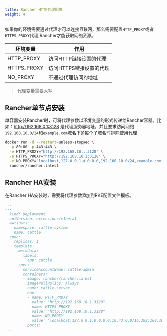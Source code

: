 ```yaml
---
title: Rancher HTTP代理配置
weight: 4
---
```


如果你的环境需要通过代理才可以连接互联网，那么需要配置`HTTP_PROXY`或者`HTTPS_PROXY`代理,Rancher才能获取网络资源。

| 环境变量    | 作用                   |
| ----------- | ---------------------|
| HTTP_PROXY  | 访问HTTP链接设置的代理  |
| HTTPS_PROXY | 访问HTTPS链接设置的代理 |
| NO_PROXY    | 不通过代理访问的地址    |

> 代理变量需要大写

## Rancher单节点安装

单容器安装Rancher时，可将代理参数以环境变量的形式传递给Rancher容器。比如：http://192.168.0.1:3128 是代理服务器地址，并且要求访问网络 `192.168.10.0/24`和`example.com`域名下的每个子域名时排除使用代理

```bash
docker run -d --restart=unless-stopped \
  -p 80:80 -p 443:443 \
  -e HTTP_PROXY="http://192.168.10.1:3128" \
  -e HTTPS_PROXY="http://192.168.10.1:3128" \
  -e NO_PROXY="localhost,127.0.0.1,0.0.0.0,192.168.10.0/24,example.com" \
  rancher/rancher:latest
```

## Rancher HA安装

在Rancher HA安装时，需要将代理参数添加到RKE配置文件模板。

```yaml
...
---
  kind: Deployment
  apiVersion: extensions/v1beta1
  metadata:
    namespace: cattle-system
    name: cattle
  spec:
    replicas: 1
    template:
      metadata:
        labels:
          app: cattle
      spec:
        serviceAccountName: cattle-admin
        containers:
        - image: rancher/rancher:latest
          imagePullPolicy: Always
          name: cattle-server
          env:
          - name: HTTP_PROXY
            value: "http://192.168.10.1:3128"
          - name: HTTPS_PROXY
            value: "http://192.168.10.1:3128"
          - name: NO_PROXY
            value: "localhost,127.0.0.1,0.0.0.0,10.43.0.0/16,192.168.10.0/24,example.com"
          ports:
...
```